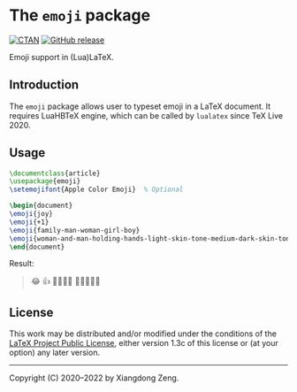 # The `emoji` package

[![CTAN](https://img.shields.io/ctan/v/emoji.svg)](https://www.ctan.org/pkg/emoji)
[![GitHub release](https://img.shields.io/github/release/stone-zeng/latex-emoji/all.svg)](https://github.com/stone-zeng/latex-emoji/releases/latest)

Emoji support in (Lua)LaTeX.

## Introduction

The `emoji` package allows user to typeset emoji in a LaTeX document. It requires LuaHBTeX engine,
which can be called by `lualatex` since TeX Live 2020.

## Usage

```tex
\documentclass{article}
\usepackage{emoji}
\setemojifont{Apple Color Emoji}  % Optional

\begin{document}
\emoji{joy}
\emoji{+1}
\emoji{family-man-woman-girl-boy}
\emoji{woman-and-man-holding-hands-light-skin-tone-medium-dark-skin-tone}
\end{document}
```

Result:

> &#x1F602; &#x1F44D; &#x1F468;&#x200D;&#x1F469;&#x200D;&#x1F467;&#x200D;&#x1F466; &#x1F469;&#x1F3FB;&#x200D;&#x1F91D;&#x200D;&#x1F468;&#x1F3FE;

## License

This work may be distributed and/or modified under the conditions of the [LaTeX Project Public License](http://www.latex-project.org/lppl.txt), either version 1.3c of this license or (at your option) any later version.

-----

Copyright (C) 2020&ndash;2022 by Xiangdong Zeng.
